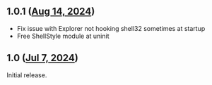 ## 1.0.1 ([Aug 14, 2024](https://github.com/ramensoftware/windhawk-mods/blob/632302ab902c1d9adb22ad003bb27e41897ca79e/mods/uifile-override.wh.cpp))

* Fix issue with Explorer not hooking shell32 sometimes at startup
* Free ShellStyle module at uninit

## 1.0 ([Jul 7, 2024](https://github.com/ramensoftware/windhawk-mods/blob/5a35e8af0e0dedd36d5dc3b800cba300739a518c/mods/uifile-override.wh.cpp))

Initial release.
